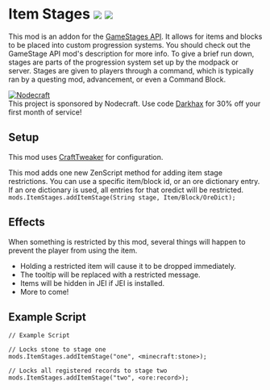 # Item Stages [![](http://cf.way2muchnoise.eu/280316.svg)](https://minecraft.curseforge.com/projects/item-stages) [![](http://cf.way2muchnoise.eu/versions/280316.svg)](https://minecraft.curseforge.com/projects/item-stages)

This mod is an addon for the [GameStages API](https://minecraft.curseforge.com/projects/game-stages). It allows for items and blocks to be placed into custom progression systems.  You should check out the GameStage API mod's description for more info. To give a brief run down, stages are parts of the progression system set up by the modpack or server. Stages are given to players through a command, which is typically ran by a questing mod, advancement, or even a Command Block.

[![Nodecraft](https://nodecraft.com/assets/images/logo-dark.png)](https://nodecraft.com/r/darkhax)    
This project is sponsored by Nodecraft. Use code [Darkhax](https://nodecraft.com/r/darkhax) for 30% off your first month of service!

## Setup

This mod uses [CraftTweaker](https://minecraft.curseforge.com/projects/crafttweaker) for configuration.

This mod adds one new ZenScript method for adding item stage restrictions. You can use a specific item/block id, or an ore dictionary entry. If an ore dictionary is used, all entries for that oredict will be restricted. `mods.ItemStages.addItemStage(String stage, Item/Block/OreDict);`

## Effects

When something is restricted by this mod, several things will happen to prevent the player from using the item. 

- Holding a restricted item will cause it to be dropped immediately.
- The tooltip will be replaced with a restricted message.
- Items will be hidden in JEI if JEI is installed. 
- More to come!

## Example Script

```
// Example Script

// Locks stone to stage one
mods.ItemStages.addItemStage("one", <minecraft:stone>);

// Locks all registered records to stage two
mods.ItemStages.addItemStage("two", <ore:record>);
```
